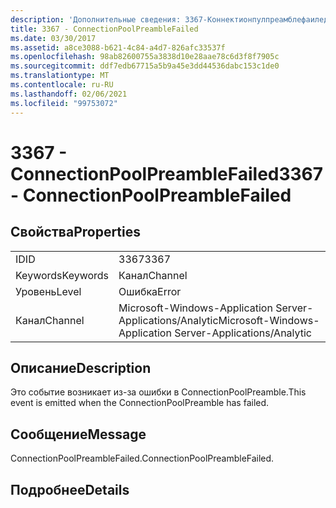 ```yaml
---
description: 'Дополнительные сведения: 3367-Коннектионпулпреамблефаилед'
title: 3367 - ConnectionPoolPreambleFailed
ms.date: 03/30/2017
ms.assetid: a8ce3088-b621-4c84-a4d7-826afc33537f
ms.openlocfilehash: 98ab82600755a3838d10e28aae78c6d3f8f7905c
ms.sourcegitcommit: ddf7edb67715a5b9a45e3dd44536dabc153c1de0
ms.translationtype: MT
ms.contentlocale: ru-RU
ms.lasthandoff: 02/06/2021
ms.locfileid: "99753072"
---
```

# <a name="3367---connectionpoolpreamblefailed"></a><span data-ttu-id="145c1-103">3367 - ConnectionPoolPreambleFailed</span><span class="sxs-lookup"><span data-stu-id="145c1-103">3367 - ConnectionPoolPreambleFailed</span></span>

## <a name="properties"></a><span data-ttu-id="145c1-104">Свойства</span><span class="sxs-lookup"><span data-stu-id="145c1-104">Properties</span></span>  
  
|||  
|-|-|  
|<span data-ttu-id="145c1-105">ID</span><span class="sxs-lookup"><span data-stu-id="145c1-105">ID</span></span>|<span data-ttu-id="145c1-106">3367</span><span class="sxs-lookup"><span data-stu-id="145c1-106">3367</span></span>|  
|<span data-ttu-id="145c1-107">Keywords</span><span class="sxs-lookup"><span data-stu-id="145c1-107">Keywords</span></span>|<span data-ttu-id="145c1-108">Канал</span><span class="sxs-lookup"><span data-stu-id="145c1-108">Channel</span></span>|  
|<span data-ttu-id="145c1-109">Уровень</span><span class="sxs-lookup"><span data-stu-id="145c1-109">Level</span></span>|<span data-ttu-id="145c1-110">Ошибка</span><span class="sxs-lookup"><span data-stu-id="145c1-110">Error</span></span>|  
|<span data-ttu-id="145c1-111">Канал</span><span class="sxs-lookup"><span data-stu-id="145c1-111">Channel</span></span>|<span data-ttu-id="145c1-112">Microsoft-Windows-Application Server-Applications/Analytic</span><span class="sxs-lookup"><span data-stu-id="145c1-112">Microsoft-Windows-Application Server-Applications/Analytic</span></span>|  
  
## <a name="description"></a><span data-ttu-id="145c1-113">Описание</span><span class="sxs-lookup"><span data-stu-id="145c1-113">Description</span></span>  

 <span data-ttu-id="145c1-114">Это событие возникает из-за ошибки в ConnectionPoolPreamble.</span><span class="sxs-lookup"><span data-stu-id="145c1-114">This event is emitted when the ConnectionPoolPreamble has failed.</span></span>  
  
## <a name="message"></a><span data-ttu-id="145c1-115">Сообщение</span><span class="sxs-lookup"><span data-stu-id="145c1-115">Message</span></span>  

 <span data-ttu-id="145c1-116">ConnectionPoolPreambleFailed.</span><span class="sxs-lookup"><span data-stu-id="145c1-116">ConnectionPoolPreambleFailed.</span></span>  
  
## <a name="details"></a><span data-ttu-id="145c1-117">Подробнее</span><span class="sxs-lookup"><span data-stu-id="145c1-117">Details</span></span>

